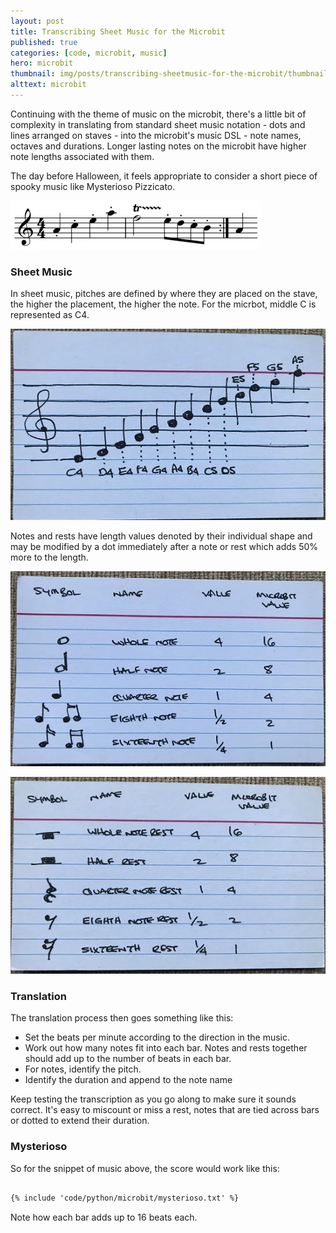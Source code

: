```yaml
---
layout: post
title: Transcribing Sheet Music for the Microbit
published: true
categories: [code, microbit, music]
hero: microbit
thumbnail: img/posts/transcribing-sheetmusic-for-the-microbit/thumbnail-420x255.webp
alttext: microbit
---
```


Continuing with the theme of music on the microbit, there's a little bit of complexity in translating from standard 
sheet music notation - dots and lines arranged on staves - into the microbit's music DSL - note names, octaves and durations. 
Longer lasting notes on the microbit have higher note lengths associated with them. 

The day before Halloween, it feels appropriate to consider a short piece of spooky music like Mysterioso Pizzicato. 

![sheet music](/img/posts/transcribing-sheetmusic-for-the-microbit/mysterioso-pizzicato.webp)

### Sheet Music

In sheet music, pitches are defined by where they are placed on the stave, the higher the placement, the higher the note. For the 
micrbot, middle C is represented as C4.

![treble clef](/img/posts/transcribing-sheetmusic-for-the-microbit/treble-clef.webp)


Notes and rests have length values denoted by their individual shape and may be modified by a dot immediately after a note or rest
which adds 50% more to the length.


![notes](/img/posts/transcribing-sheetmusic-for-the-microbit/notes.webp)


![rests](/img/posts/transcribing-sheetmusic-for-the-microbit/rests.webp)


### Translation

The translation process then goes something like this:

* Set the beats per minute according to the direction in the music.
* Work out how many notes fit into each bar. Notes and rests together should add up to the number of beats in each bar.
* For notes, identify the pitch.
* Identify the duration and append to the note name

Keep testing the transcription as you go along to make sure it sounds correct. It's easy to miscount or miss a rest, notes that are tied 
across bars or dotted to extend their duration. 

### Mysterioso

So for the snippet of music above, the score would work like this:

```txt

{% include 'code/python/microbit/mysterioso.txt' %}

```

Note how each bar adds up to 16 beats each.